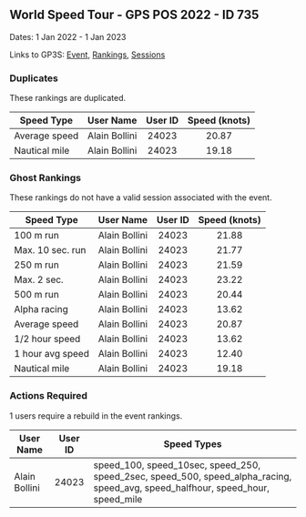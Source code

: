 ## World Speed Tour - GPS POS 2022 - ID 735

Dates: 1 Jan 2022 - 1 Jan 2023

Links to GP3S: [Event](https://www.gps-speedsurfing.com/default.aspx?mnu=event&val=735), [Rankings](https://www.gps-speedsurfing.com/default.aspx?mnu=eventranking&val=735), [Sessions](https://www.gps-speedsurfing.com/default.aspx?mnu=eventsessions&val=735)

### Duplicates

These rankings are duplicated.

| Speed Type | User Name | User ID | Speed (knots) |
| ---------- | --------- | :-----: | :-----------: |
| Average speed | Alain Bollini | 24023 | 20.87 |
| Nautical mile | Alain Bollini | 24023 | 19.18 |

### Ghost Rankings

These rankings do not have a valid session associated with the event.

| Speed Type | User Name | User ID | Speed (knots) |
| ---------- | --------- | :-----: | :-----------: |
| 100 m run | Alain Bollini | 24023 | 21.88 |
| Max. 10 sec. run | Alain Bollini | 24023 | 21.77 |
| 250 m run | Alain Bollini | 24023 | 21.59 |
| Max. 2 sec. | Alain Bollini | 24023 | 23.22 |
| 500 m run | Alain Bollini | 24023 | 20.44 |
| Alpha racing | Alain Bollini | 24023 | 13.62 |
| Average speed | Alain Bollini | 24023 | 20.87 |
| 1/2 hour speed | Alain Bollini | 24023 | 13.62 |
| 1 hour avg speed | Alain Bollini | 24023 | 12.40 |
| Nautical mile | Alain Bollini | 24023 | 19.18 |

### Actions Required

1 users require a rebuild in the event rankings.

| User Name | User ID | Speed Types |
| --------- | :-----: | ----------- |
| Alain Bollini | 24023 | speed_100, speed_10sec, speed_250, speed_2sec, speed_500, speed_alpha_racing, speed_avg, speed_halfhour, speed_hour, speed_mile |
